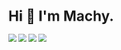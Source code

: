 # Hi 👏 I'm Machy. 
![](https://github-readme-stats.vercel.app/api?username=你的用户名&show_icons=true&theme=dark&count_private=true)
![](https://github-readme-stats.vercel.app/api/top-langs/?username=你的用户名&theme=dark&layout=compact)
<img src="https://visitor-badge.glitch.me/badge?page_id=Github主页地址&right_color=red" />
![](https://activity-graph.herokuapp.com/graph?username=你的Github用户名&theme=github)

